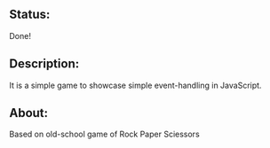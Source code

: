 ## Status:
Done!

## Description:
It is a simple game to showcase simple event-handling in JavaScript.

## About:
Based on old-school game of Rock Paper Sciessors